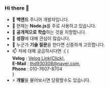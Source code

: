### Hi there 👋
- 🔭 **백엔드** 주니어 개발자입니다.
- 🌱 현재는 **Node.js**를 주로 사용하고 있습니다.
- 👯 **공개적으로 학습**하는 것을 지향합니다.
- 🤔 **성장**에 대해 관심이 많습니다.
- 💬 누군가 **기술 질문**을 한다면 신중하게 고민합니다.
- 📫 저에 대해 궁금하시다면 :{  {<br>
      **Velog** : [Velog Link(Click)](https://velog.io/@sms8377), <br>
      **E-Mail** : thd930308@naver.com, <br>
      **Phone** : 010-7607-8704 <br>
  }<br>
- ⚡ **개발**을 물어보시면 당황할수도 있습니다.
